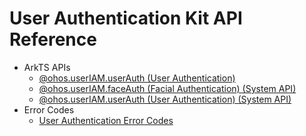 # User Authentication Kit API Reference

- ArkTS APIs
  - [@ohos.userIAM.userAuth (User Authentication)](js-apis-useriam-userauth.md)
  - [@ohos.userIAM.faceAuth (Facial Authentication) (System API)](js-apis-useriam-faceauth-sys.md)
  - [@ohos.userIAM.userAuth (User Authentication) (System API)](js-apis-useriam-userauth-sys.md)
- Error Codes
  - [User Authentication Error Codes](errorcode-useriam.md)
